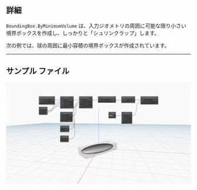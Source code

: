 ## 詳細
`BoundingBox.ByMinimumVolume` は、入力ジオメトリの周囲に可能な限り小さい境界ボックスを作成し、しっかりと「シュリンクラップ」します。

次の例では、球の周囲に最小容積の境界ボックスが作成されています。
___
## サンプル ファイル

![BoundingBox.ByMinimumVolume](./Autodesk.DesignScript.Geometry.BoundingBox.ByMinimumVolume_img.jpg)
